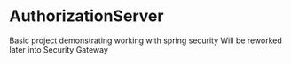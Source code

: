 # AuthorizationServer
Basic project demonstrating working with spring security
Will be reworked later into Security Gateway
